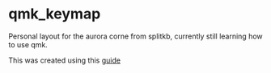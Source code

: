 # qmk_keymap

Personal layout for the aurora corne from splitkb, currently still learning how to use qmk.

This was created using this [guide](https://docs.qmk.fm/#/newbs_building_firmware_workflow)
